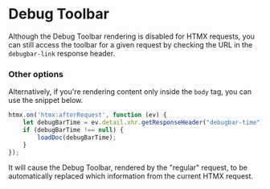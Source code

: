 # Debug Toolbar

Although the Debug Toolbar rendering is disabled for HTMX requests, you can still access the toolbar
for a given request by checking the URL in the `debugbar-link` response header.

### Other options

Alternatively, if you're rendering content only inside the `body` tag, you can use the snippet below.

```js
htmx.on('htmx:afterRequest', function (ev) {
    let debugBarTime = ev.detail.xhr.getResponseHeader("debugbar-time");
    if (debugBarTime !== null) {
        loadDoc(debugBarTime);
    }
});
```

It will cause the Debug Toolbar, rendered by the "regular" request, to be automatically
replaced which information from the current HTMX request.
